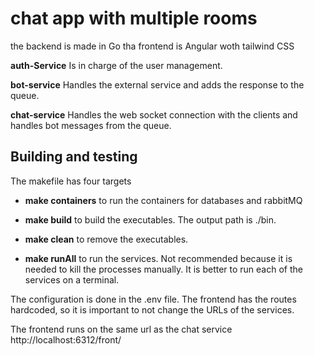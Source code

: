 

# chat app with multiple rooms
the backend is made in Go tha frontend is Angular woth tailwind CSS

**auth-Service** Is in charge of the user management.

**bot-service** Handles the external service and adds the response to the queue.

**chat-service** Handles the web socket connection with the clients and handles bot messages from the queue.

## Building and testing

The makefile has four targets

- **make containers** to run the containers for databases and rabbitMQ

- **make build** to build the executables. The output path is ./bin.
- **make clean** to remove the executables.
- **make runAll** to run the services. Not recommended because it is needed to kill the processes manually. It is better to run each of the services on a terminal.

The configuration is done in the .env file. The frontend has the routes hardcoded, so it is important to not change the URLs of the services.

The frontend runs on the same url as the chat service http://localhost:6312/front/





